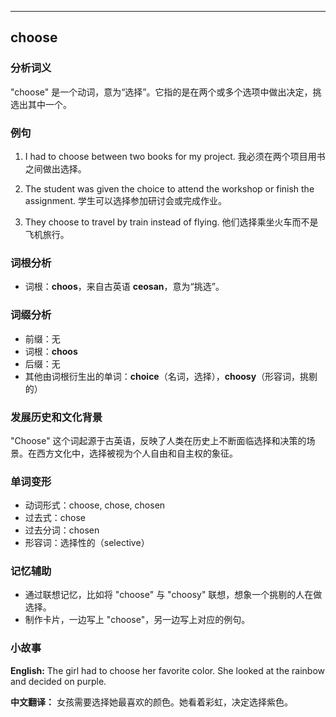 
---------------
## choose
### 分析词义
"choose" 是一个动词，意为“选择”。它指的是在两个或多个选项中做出决定，挑选出其中一个。

### 例句
1. I had to choose between two books for my project.
   我必须在两个项目用书之间做出选择。

2. The student was given the choice to attend the workshop or finish the assignment.
   学生可以选择参加研讨会或完成作业。

3. They choose to travel by train instead of flying.
   他们选择乘坐火车而不是飞机旅行。

### 词根分析
- 词根：**choos**，来自古英语 **ceosan**，意为“挑选”。

### 词缀分析
- 前缀：无
- 词根：**choos**
- 后缀：无
- 其他由词根衍生出的单词：**choice**（名词，选择），**choosy**（形容词，挑剔的）

### 发展历史和文化背景
"Choose" 这个词起源于古英语，反映了人类在历史上不断面临选择和决策的场景。在西方文化中，选择被视为个人自由和自主权的象征。

### 单词变形
- 动词形式：choose, chose, chosen
- 过去式：chose
- 过去分词：chosen
- 形容词：选择性的（selective）

### 记忆辅助
- 通过联想记忆，比如将 "choose" 与 "choosy" 联想，想象一个挑剔的人在做选择。
- 制作卡片，一边写上 "choose"，另一边写上对应的例句。

### 小故事
**English:**
The girl had to choose her favorite color. She looked at the rainbow and decided on purple.

**中文翻译：**
女孩需要选择她最喜欢的颜色。她看着彩虹，决定选择紫色。

